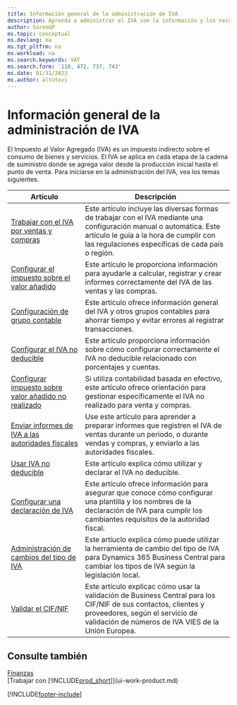 ```yaml
---
title: Información general de la administración de IVA
description: Aprenda a administrar el IVA con la información y los recursos enumerados.
author: SorenGP
ms.topic: conceptual
ms.devlang: na
ms.tgt_pltfrm: na
ms.workload: na
ms.search.keywords: VAT
ms.search.form: '118, 472, 737, 743'
ms.date: 01/31/2023
ms.author: altotovi
---
```

# Información general de la administración de IVA
El Impuesto al Valor Agregado (IVA) es un impuesto indirecto sobre el consumo de bienes y servicios. El IVA se aplica en cada etapa de la cadena de suministro donde se agrega valor desde la producción inicial hasta el punto de venta. Para iniciarse en la administración del IVA, vea los temas siguientes.  

|  Artículo  |  Descripción  |  
|--------|--------------|  
| [Trabajar con el IVA por ventas y compras](finance-work-with-vat.md) | Este artículo incluye las diversas formas de trabajar con el IVA mediante una configuración manual o automática. Este artículo le guía a la hora de cumplir con las regulaciones específicas de cada país o región.|
| [Configurar el impuesto sobre el valor añadido](finance-setup-vat.md) | Este artículo le proporciona información para ayudarle a calcular, registrar y crear informes correctamente del IVA de las ventas y las compras.|
| [Configuración de grupo contable](finance-posting-groups.md#tax-posting-groups) | Este artículo ofrece información general del IVA y otros grupos contables para ahorrar tiempo y evitar errores al registrar transacciones.|
| [Configurar el IVA no deducible](finance-setup-nondeductible-vat.md) | Este artículo proporciona información sobre cómo configurar correctamente el IVA no deducible relacionado con porcentajes y cuentas.|
| [Configurar impuesto sobre valor añadido no realizado](finance-setup-unrealized-vat.md) | Si utiliza contabilidad basada en efectivo, este artículo ofrece orientación para gestionar específicamente el IVA no realizado para venta y compras.|
| [Enviar informes de IVA a las autoridades fiscales](finance-how-report-vat.md) | Use este artículo para aprender a preparar informes que registren el IVA de ventas durante un periodo, o durante vendas y compras, y enviarlo a las autoridades fiscales.|
| [Usar IVA no deducible](finance-how-use-non-deductible-vat.md) | Este artículo explica cómo utilizar y declarar el IVA no deducible.|
| [Configurar una declaración de IVA](finance-how-setup-vat-statement.md) | Este artículo ofrece información para asegurar que conoce cómo configurar una plantilla y los nombres de la declaración de IVA para cumplir los cambiantes requisitos de la autoridad fiscal.|
| [Administración de cambios del tipo de IVA](finance-how-use-vat-rate-change-tool.md) | Este artíuclo explica cómo puede utilizar la herramienta de cambio del tipo de IVA para Dynamics 365 Business Central para cambiar los tipos de IVA según la legislación local.|
| [Validar el CIF/NIF](finance-how-validate-vat-registration-number.md) | Este artículo explicac cómo usar la validación de Business Central para los CIF/NIF de sus contactos, clientes y proveedores, según el servicio de validación de números de IVA VIES de la Unión Europea.|


## Consulte también  
[Finanzas](finance.md)  
[Trabajar con [!INCLUDE[prod_short](includes/prod_short.md)]](ui-work-product.md)


[!INCLUDE[footer-include](includes/footer-banner.md)]
